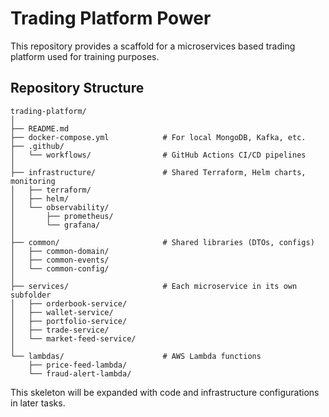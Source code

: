 # Trading Platform Power

This repository provides a scaffold for a microservices based trading platform used for training purposes.

## Repository Structure

```
trading-platform/
│
├── README.md
├── docker-compose.yml            # For local MongoDB, Kafka, etc.
├── .github/
│   └── workflows/                # GitHub Actions CI/CD pipelines
│
├── infrastructure/               # Shared Terraform, Helm charts, monitoring
│   ├── terraform/
│   ├── helm/
│   └── observability/
│       ├── prometheus/
│       └── grafana/
│
├── common/                       # Shared libraries (DTOs, configs)
│   ├── common-domain/
│   ├── common-events/
│   └── common-config/
│
├── services/                     # Each microservice in its own subfolder
│   ├── orderbook-service/
│   ├── wallet-service/
│   ├── portfolio-service/
│   ├── trade-service/
│   └── market-feed-service/
│
└── lambdas/                      # AWS Lambda functions
    ├── price-feed-lambda/
    └── fraud-alert-lambda/
```

This skeleton will be expanded with code and infrastructure configurations in later tasks.
